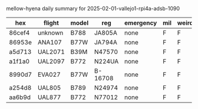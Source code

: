 mellow-hyena daily summary for 2025-02-01-vallejo1-rpi4a-adsb-1090

|hex|flight|model|reg|emergency|mil|weirdo|
|--|--|--|--|--|--|--|
|86cef4|unknown|B788|JA805A|none|F|F|
|86953e|ANA107|B77W|JA794A|none|F|F|
|a5d713|UAL2071|B39M|N47570|none|F|F|
|a1f1a0|UAL2097|B772|N224UA|none|F|F|
|8990d7|EVA027|B77W|B-16708|none|F|F|
|a254d8|UAL805|B789|N24974|none|F|F|
|aa6b9d|UAL877|B772|N77012|none|F|F|
